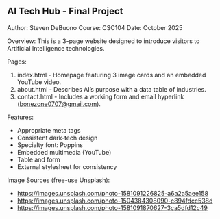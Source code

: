 AI Tech Hub - Final Project
----------------------------
Author: Steven DeBuono
Course: CSC104
Date: October 2025

Overview:
This is a 3-page website designed to introduce visitors to Artificial Intelligence technologies.

Pages:
1. index.html - Homepage featuring 3 image cards and an embedded YouTube video.
2. about.html - Describes AI’s purpose with a data table of industries.
3. contact.html - Includes a working form and email hyperlink (bonezone0707@gmail.com).

Features:
- Appropriate meta tags
- Consistent dark-tech design
- Specialty font: Poppins
- Embedded multimedia (YouTube)
- Table and form
- External stylesheet for consistency

Image Sources (free-use Unsplash):
- https://images.unsplash.com/photo-1581091226825-a6a2a5aee158
- https://images.unsplash.com/photo-1504384308090-c894fdcc538d
- https://images.unsplash.com/photo-1581091870627-3ca5dfd12c49
